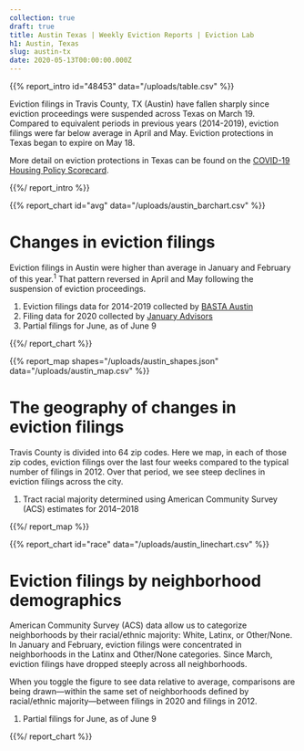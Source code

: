 ```yaml
---
collection: true
draft: true
title: Austin Texas | Weekly Eviction Reports | Eviction Lab
h1: Austin, Texas
slug: austin-tx
date: 2020-05-13T00:00:00.000Z
---
```


{{% report_intro id="48453" data="/uploads/table.csv" %}}

Eviction filings in Travis County, TX (Austin) have fallen sharply since eviction proceedings were suspended across Texas on March 19. Compared to equivalent periods in previous years (2014-2019), eviction filings were far below average in April and May. Eviction protections in Texas began to expire on May 18. 

More detail on eviction protections in Texas can be found on the [COVID-19 Housing Policy Scorecard](https://evictionlab.org/covid-policy-scorecard/tx/).

{{%/ report_intro %}}



{{% report_chart id="avg" data="/uploads/austin_barchart.csv" %}}

# Changes in eviction filings

Eviction filings in Austin were higher than average in January and February of this year.<sup>1</sup> That pattern reversed in April and May following the suspension of eviction proceedings.

1. Eviction filings data for 2014-2019 collected by [BASTA Austin](http://www.bastaaustin.org/)
2. Filing data for 2020 collected by [January Advisors](https://www.januaryadvisors.com/)
3. Partial filings for June, as of June 9

{{%/ report_chart %}}



{{% report_map shapes="/uploads/austin_shapes.json" data="/uploads/austin_map.csv" %}}





# The geography of changes in eviction filings

Travis County is divided into 64 zip codes. Here we map, in each of those zip codes, eviction filings over the last four weeks compared to the typical number of filings in 2012. Over that period, we see steep declines in eviction filings across the city.

1. Tract racial majority determined using American Community Survey (ACS) estimates for 2014–2018





{{%/ report_map %}}



{{% report_chart id="race" data="/uploads/austin_linechart.csv" %}}





# Eviction filings by neighborhood demographics

American Community Survey (ACS) data allow us to categorize neighborhoods by their racial/ethnic majority: White, Latinx, or Other/None. In January and February, eviction filings were concentrated in neighborhoods in the Latinx and Other/None categories. Since March, eviction filings have dropped steeply across all neighborhoods.

When you toggle the figure to see data relative to average, comparisons are being drawn—within the same set of neighborhoods defined by racial/ethnic majority—between filings in 2020 and filings in 2012.

1. Partial filings for June, as of June 9





{{%/ report_chart %}}